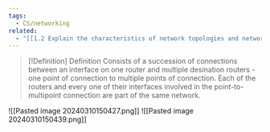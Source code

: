 ```yaml
---
tags:
  - CS/networking
related:
  - "[[1.2 Explain the characteristics of network topologies and network types]]"
---
```



> [!Definition] Definition
> Consists of a succession of connections between an interface on one router and multiple desination routers - one point  of connection to multiple points of connection. Each of the routers and every one of their interfaces involved in the point-to-multipoint connection are part of the same network.

![[Pasted image 20240310150427.png]]
![[Pasted image 20240310150439.png]]

